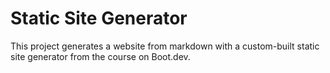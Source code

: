 # Static Site Generator

This project generates a website from markdown with a custom-built static site generator from the course on Boot.dev.